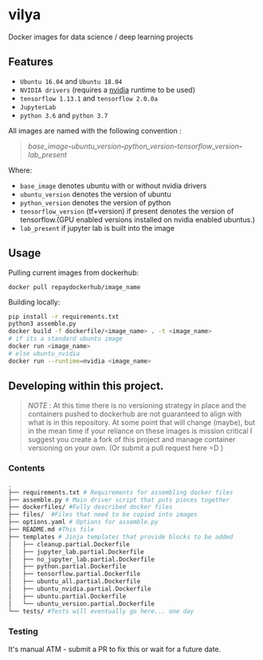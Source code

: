 # vilya

Docker images for data science / deep learning projects


## Features

- `Ubuntu 16.04` and `Ubuntu 18.04`
- `NVIDIA drivers` (requires a [nvidia](https://github.com/NVIDIA/nvidia-docker) runtime to be used)
- `tensorflow 1.13.1` and `tensorflow 2.0.0a`
- `JupyterLab`
- `python 3.6` and `python 3.7`

All images are named with the following convention :

> *base_image*__-__*ubuntu_version*__-__*python_version*__-__*tensorflow_version*__-__*lab_present*

Where:

- `base_image` denotes ubuntu with or without nvidia drivers
- `ubuntu_version` denotes the version of ubuntu 
- `python_version` denotes the version of python
- `tensorflow_version` (tf+version) if present denotes the version of tensorflow.(GPU enabled versions installed on nvidia enabled ubuntus.)
- `lab_present` if jupyter lab is built into the image 


## Usage

Pulling current images from dockerhub:

`docker pull repaydockerhub/image_name`


Building locally:

```bash
pip install -r requirements.txt
python3 assemble.py
docker build -f dockerfile/<image_name> . -t <image_name>
# if its a standard ubuntu image
docker run <image_name>
# else ubuntu_nvidia
docker run --runtime=nvidia <image_name> 
```



## Developing within this project.

> *NOTE* :  At this time there is no versioning strategy in place and the containers pushed 
to dockerhub are not guaranteed to align with what is in this repository. At some point that 
will change (maybe), but in the mean time if your reliance on these images is mission critical 
I suggest you create a fork of this project and manage container versioning on your own. (Or submit a 
pull request here =D ) 
 
### Contents
 
```bash
.
├── requirements.txt # Requirements for assembling docker files
├── assemble.py # Main driver script that puts pieces together
├── dockerfiles/ #Fully described docker files
├── files/  #Files that need to be copied into images
├── options.yaml # Options for assemble.py
├── README.md #This file
├── templates # Jinja templates that provide blocks to be added
│   ├── cleanup.partial.Dockerfile
│   ├── jupyter_lab.partial.Dockerfile
│   ├── no_jupyter_lab.partial.Dockerfile
│   ├── python.partial.Dockerfile
│   ├── tensorflow.partial.Dockerfile
│   ├── ubuntu_all.partial.Dockerfile
│   ├── ubuntu_nvidia.partial.Dockerfile
│   ├── ubuntu.partial.Dockerfile
│   └── ubuntu_version.partial.Dockerfile
└── tests/ #Tests will eventually go here... one day

```

### Testing 

It's manual ATM - submit a PR to fix this or wait for a future date.